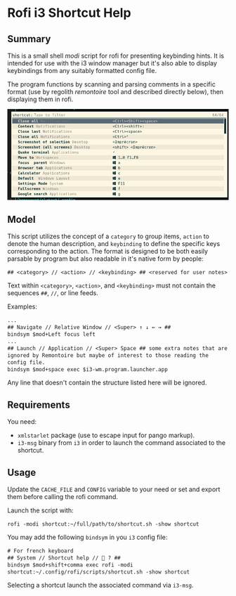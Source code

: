 # Rofi i3 Shortcut Help

## Summary

This is a small shell *modi* script for rofi for presenting keybinding hints.  It is intended for use with the i3 window manager but it's also able to display keybindings from any suitably formatted config file.

The program functions by scanning and parsing comments in a specific format (use by regolith *remontoire* tool and described directly below), then displaying them in rofi. 

![Screenshot of the rofi helper running](screenshot.png "Screenshot of rofi i3 shortcut help")

## Model

This script utilizes the concept of a `category` to group items, `action` to denote the human description, and `keybinding` to define the specific keys corresponding to the action.  The format is designed to be both easily parsable by program but also readable in it's native form by people:

```
## <category> // <action> // <keybinding> ## <reserved for user notes>
```

Text within `<category>`, `<action>`, and `<keybinding>` must not contain the sequences `##`, `//`, or line feeds.

Examples:

```
...
## Navigate // Relative Window // <Super> ↑ ↓ ← → ##
bindsym $mod+Left focus left
...
## Launch // Application // <Super> Space ## some extra notes that are ignored by Remontoire but maybe of interest to those reading the config file.
bindsym $mod+space exec $i3-wm.program.launcher.app
```

Any line that doesn't contain the structure listed here will be ignored.

## Requirements
You need:

- `xmlstarlet`  package (use to escape input for pango markup).
- `i3-msg` binary from `i3` in order to launch the command associated to the shortcut.

## Usage

Update the `CACHE_FILE` and `CONFIG` variable to your need or set and export them before
calling the rofi command.

Launch the script with:
```
rofi -modi shortcut:~/full/path/to/shortcut.sh -show shortcut

```
You may add the following `bindsym` in you `i3` config file:
```
# For french keyboard
## System // Shortcut help //  ? ##
bindsym $mod+shift+comma exec rofi -modi shortcut:~/.config/rofi/scripts/shortcut.sh -show shortcut
```

Selecting a shortcut launch the associated command via `i3-msg`.
 

